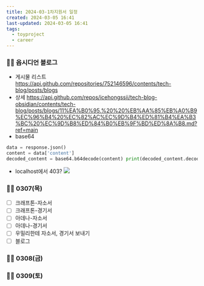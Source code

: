 ```yaml
---
title: 2024-03-1차지원서 일정
created: 2024-03-05 16:41
last-updated: 2024-03-05 16:41
tags:
  - toyproject
  - career
---
```


### 👯‍♂️ 옵시디언 블로그
- 게시물 리스트 https://api.github.com/repositories/752146596/contents/tech-blog/posts/blogs
- 상세 https://api.github.com/repos/icehongssii/tech-blog-obsidian/contents/tech-blog/posts/blogs/11%EA%B0%95.%20%20%EB%AA%85%EB%A0%B9%EC%96%B4%20%EC%82%AC%EC%9D%B4%ED%81%B4%EA%B3%BC%20%EC%9D%B8%ED%84%B0%EB%9F%BD%ED%8A%B8.md?ref=main
- base64

```python
data = response.json() 
content = data['content'] 
decoded_content = base64.b64decode(content) print(decoded_content.decode('utf-8')) 
```
-  localhost에서 403?
![](https://i.imgur.com/ir1mOIc.png)



### 👯‍♂️ 0307(목)

- [ ] 크래프톤-자소서
- [ ] 크래프톤-경기서
- [ ] 아데나-자소서
- [ ] 아데나-경기서
- [ ] 우밀리한테 자소서, 경기서 보내기
- [ ] 블로그 

### 👯‍♂️ 0308(금)
### 👯‍♂️ 0309(토)